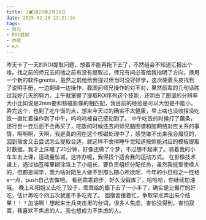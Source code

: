 ```yaml
---
title: J🕊️2025年2月26日
date: 2025-02-26 23:21:14
tags:
- 师兄
- ROI提取
- 熬夜
- e人
---
```

昨天卡了一天的ROI提取问题，想着不能再拖下去了，不然组会不知道汇报出个啥。找之前的师兄去问他之前有没有提取过，师兄有问必答给我指明了方向，换用一个新的软件grenta，虽然之前他给我提过但当时没好好学，这次硬着头皮找到了说明手册，一边翻译一边操作，截图问师兄操作的对不对，果然前辈的几句话胜过我好几天的努力。上午就掌握了提取ROI序列这个技能，还明白了图谱的分辨率大小比如说是2mm要和核磁影像的相匹配，我目前的经验是可以大但是不能小。弄完这个，也到了吃午饭的点，想来今天过的确实不太健康，早上啥也没收拾没吃饭一直忙着操作到了中午，呜呜呜被自己感动到了。
中午吃饭的时候打了藕条，还行尝一尝后面不会再买了，吃饭的时候还去问师兄脑图谱和脑网络对应关系的事情，啊啊啊，天啊，我是真的困在这个核磁处理中了，感觉做不出来我会魔怔的，回到宿舍又去尝试怎么提取合适，就这样不舍得睡午觉知道按照能对应的模板提取好数据，我才上床睡了20分钟，好像还做了个梦，不过想不起来了。骑着我的小车车去上课，运动量坠减，这咋办呢，我得找个适合我的运动方式。
在影像技术课上，通过抽签稀里糊涂当上了小组长，要负责组织分配任务，虽然我挺爱使唤人的，但都是同学，我为啥对陌生人做不到那么随心所欲呢，今年的小目标之一性格e一点，push自己去做吧。
看到乖乖跑步，好久没锻炼了，哈哈哈，你继续加油哦。
晚上和阳姐又去吃了饺子，乖乖给的醋下去了一小半了，确实是比餐厅的好吃，估计再吃个四五次就差不多吃完了。
回宿舍接着忙，争取早点弄出来个结果！！！加油啊！想起来士兵突击里的台词，很多人焦虑，害怕没得到，害怕寂寞，我喜欢不焦虑的人。我也想成为不焦虑的人。